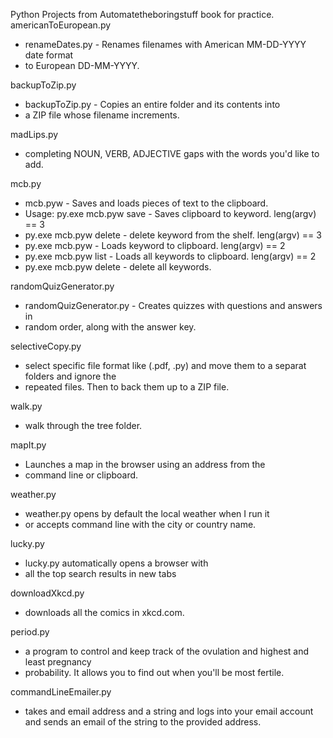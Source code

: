 Python Projects from Automatetheboringstuff book for practice.
americanToEuropean.py
- renameDates.py - Renames filenames with American MM-DD-YYYY date format
- to European DD-MM-YYYY.

backupToZip.py
- backupToZip.py - Copies an entire folder and its contents into
- a ZIP file whose filename increments.

madLips.py
- completing NOUN, VERB, ADJECTIVE gaps with the words you'd like to add.

mcb.py
- mcb.pyw - Saves and loads pieces of text to the clipboard.
- Usage: py.exe mcb.pyw save <keyword> - Saves clipboard to keyword. 	leng(argv) == 3
- py.exe mcb.pyw delete <keyword> - delete keyword from the shelf.	leng(argv) == 3
- py.exe mcb.pyw <keyword> - Loads keyword to clipboard.			leng(argv) == 2
- py.exe mcb.pyw list - Loads all keywords to clipboard.			leng(argv) == 2
- py.exe mcb.pyw delete - delete all keywords.

randomQuizGenerator.py
- randomQuizGenerator.py - Creates quizzes with questions and answers in
- random order, along with the answer key.

selectiveCopy.py
- select specific file format like (.pdf, .py) and move them to a separat folders and ignore the 
- repeated files. Then to back them up to a ZIP file.

walk.py
- walk through the tree folder.

mapIt.py
- Launches a map in the browser using an address from the 
- command line or clipboard.

weather.py
- weather.py opens by default the local weather when I run it
- or accepts command line with the city or country name.

lucky.py
- lucky.py automatically opens a browser with
- all the top search results in new tabs

downloadXkcd.py
- downloads all the comics in xkcd.com.

period.py
- a program to control and keep track of the ovulation and highest and least pregnancy
- probability. It allows you to find out when you'll be most fertile.

commandLineEmailer.py
- takes and email address and a string and logs into your email account and sends an email of the string to the provided address. 
